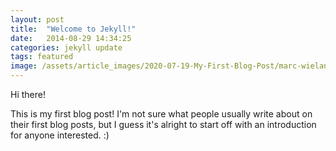 ```yaml
---
layout: post
title:  "Welcome to Jekyll!"
date:   2014-08-29 14:34:25
categories: jekyll update
tags: featured
image: /assets/article_images/2020-07-19-My-First-Blog-Post/marc-wieland-zrj-TPjcRLA-unsplash.jpg
---
```


Hi there!

This is my first blog post! I'm not sure what people usually write about on their
first blog posts, but I guess it's alright to start off with an introduction for
anyone interested. :)




[jekyll]:      http://jekyllrb.com
[jekyll-gh]:   https://github.com/jekyll/jekyll
[jekyll-help]: https://github.com/jekyll/jekyll-help
